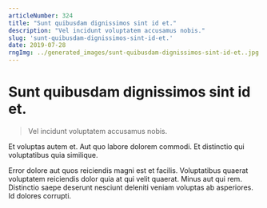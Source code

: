 ```yaml
---
articleNumber: 324
title: "Sunt quibusdam dignissimos sint id et."
description: "Vel incidunt voluptatem accusamus nobis."
slug: 'sunt-quibusdam-dignissimos-sint-id-et.'
date: 2019-07-28
rngImg: ../generated_images/sunt-quibusdam-dignissimos-sint-id-et..jpg
---
```


# Sunt quibusdam dignissimos sint id et.

> Vel incidunt voluptatem accusamus nobis.

Et voluptas autem et. Aut quo labore dolorem commodi. Et distinctio qui voluptatibus quia similique.
 Error dolore aut quos reiciendis magni est et facilis. Voluptatibus quaerat voluptatem reiciendis dolor quia at qui velit quaerat. Minus aut qui rem. Distinctio saepe deserunt nesciunt deleniti veniam voluptas ab asperiores. Id dolores corrupti.
